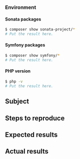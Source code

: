 <!--
    Before you open an issue, make sure this one does not already exists.
    Please also read the "guidelines for contributing" link above before posting.
-->

<!--
    If you are reporting a bug, please try to fill in the following.
    Otherwise remove it.
-->

### Environment

#### Sonata packages

```bash
$ composer show sonata-project/*
# Put the result here.
```

#### Symfony packages

```bash
$ composer show symfony/*
# Put the result here.
```

#### PHP version

```bash
$ php -v
# Put the result here.
```

## Subject

<!--
    Give here as many details as possible.
    Next sections are for ERRORS only.
-->

## Steps to reproduce

## Expected results

## Actual results

<!--
    If it's an error message or piece of code, use code block tags,
    and make sure you provide the whole stack trace(s),
    not just the first error message you can see.
    More details here: https://github.com/sonata-project/SonataCommentBundle/blob/3.x/CONTRIBUTING.md#issues
-->
